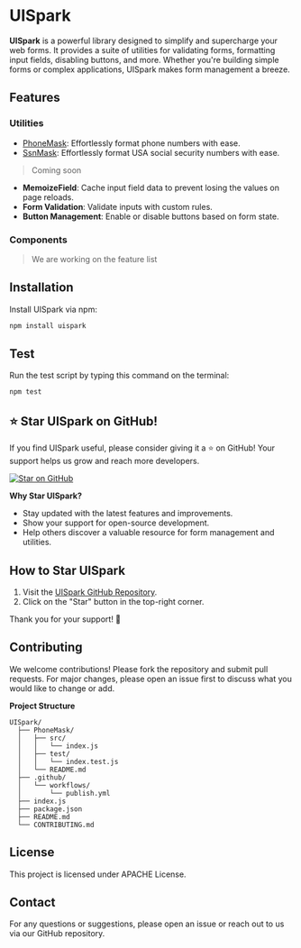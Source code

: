 # UISpark

**UISpark** is a powerful library designed to simplify and supercharge your web forms. It provides a suite of utilities for validating forms, formatting input fields, disabling buttons, and more. Whether you're building simple forms or complex applications, UISpark makes form management a breeze.

## Features

### Utilities
- [PhoneMask](/utilities/PhoneMask/): Effortlessly format phone numbers with ease.
- [SsnMask](/utilities/SsnMask/): Effortlessly format USA social security numbers with ease.
> Coming soon
- **MemoizeField**:  Cache input field data to prevent losing the values on page reloads.
- **Form Validation**: Validate inputs with custom rules.
- **Button Management**: Enable or disable buttons based on form state.

### Components

> We are working on the feature list

## Installation

Install UISpark via npm:

```sh
npm install uispark
```

## Test

Run the test script by typing this command on the terminal:

```bash
npm test
```

## ⭐️ Star UISpark on GitHub!

If you find UISpark useful, please consider giving it a ⭐️ on GitHub! Your support helps us grow and reach more developers.

[![Star on GitHub](https://img.shields.io/github/stars/ozkary/uispark?style=social)](https://github.com/ozkary/uispark)

**Why Star UISpark?**
- Stay updated with the latest features and improvements.
- Show your support for open-source development.
- Help others discover a valuable resource for form management and utilities.

## How to Star UISpark
1. Visit the [UISpark GitHub Repository](https://github.com/ozkary/uispark).
2. Click on the "Star" button in the top-right corner.

Thank you for your support! 🌟


## Contributing
We welcome contributions! Please fork the repository and submit pull requests. For major changes, please open an issue first to discuss what you would like to change or add.

**Project Structure**
```
UISpark/
  ├── PhoneMask/
  │   ├── src/
  │   │   └── index.js
  │   ├── test/
  │   │   └── index.test.js
  │   └── README.md
  ├── .github/
  │   └── workflows/
  │       └── publish.yml
  ├── index.js
  ├── package.json
  ├── README.md
  └── CONTRIBUTING.md
```
## License
This project is licensed under APACHE License.

## Contact
For any questions or suggestions, please open an issue or reach out to us via our GitHub repository.